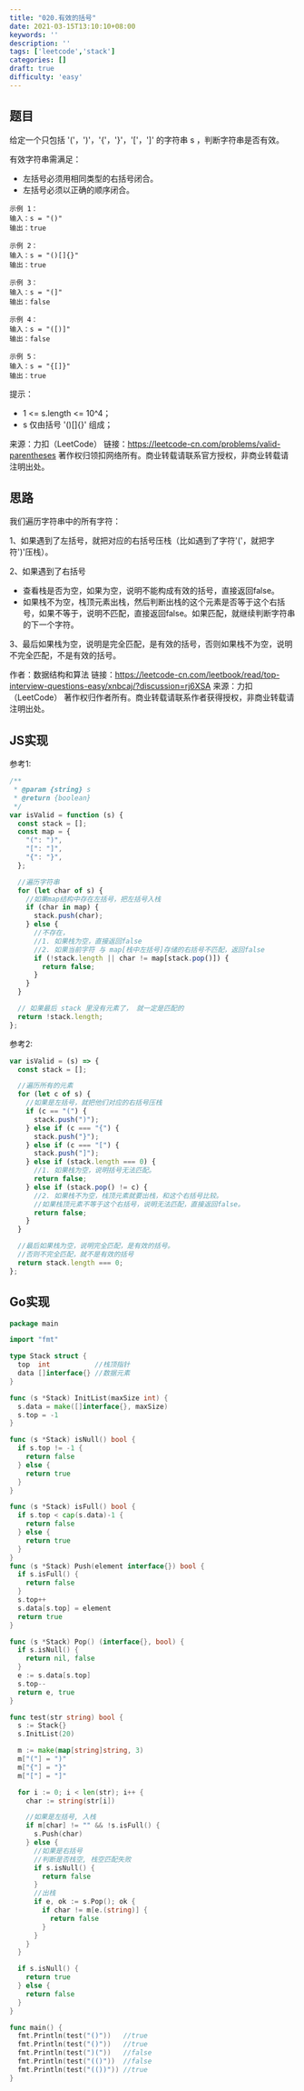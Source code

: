 ```yaml
---
title: "020.有效的括号"
date: 2021-03-15T13:10:10+08:00
keywords: ''
description: ''
tags: ['leetcode','stack']
categories: []
draft: true
difficulty: 'easy'
---
```


## 题目

给定一个只包括 '('，')'，'{'，'}'，'['，']' 的字符串 s ，判断字符串是否有效。

有效字符串需满足：
- 左括号必须用相同类型的右括号闭合。
- 左括号必须以正确的顺序闭合。
 
```
示例 1：
输入：s = "()"
输出：true

示例 2：
输入：s = "()[]{}"
输出：true

示例 3：
输入：s = "(]"
输出：false

示例 4：
输入：s = "([)]"
输出：false

示例 5：
输入：s = "{[]}"
输出：true
```

提示：
- 1 <= s.length <= 10^4；       
- s 仅由括号 '()[]{}' 组成；     

来源：力扣（LeetCode）
链接：https://leetcode-cn.com/problems/valid-parentheses
著作权归领扣网络所有。商业转载请联系官方授权，非商业转载请注明出处。


## 思路

我们遍历字符串中的所有字符：  

1、如果遇到了左括号，就把对应的右括号压栈（比如遇到了字符'('，就把字符')'压栈）。

2、如果遇到了右括号

- 查看栈是否为空，如果为空，说明不能构成有效的括号，直接返回false。  
- 如果栈不为空，栈顶元素出栈，然后判断出栈的这个元素是否等于这个右括号，如果不等于，说明不匹配，直接返回false。如果匹配，就继续判断字符串的下一个字符。  

3、最后如果栈为空，说明是完全匹配，是有效的括号，否则如果栈不为空，说明不完全匹配，不是有效的括号。  

作者：数据结构和算法
链接：https://leetcode-cn.com/leetbook/read/top-interview-questions-easy/xnbcaj/?discussion=rj6XSA
来源：力扣（LeetCode）
著作权归作者所有。商业转载请联系作者获得授权，非商业转载请注明出处。


## JS实现

参考1:    

```javascript
/**
 * @param {string} s
 * @return {boolean}
 */
var isValid = function (s) {
  const stack = [];
  const map = {
    "(": ")",
    "[": "]",
    "{": "}",
  };

  //遍历字符串
  for (let char of s) {
    //如果map结构中存在左括号，把左括号入栈
    if (char in map) {
      stack.push(char);
    } else {
      //不存在，
      //1. 如果栈为空，直接返回false
      //2. 如果当前字符 与 map[栈中左括号]存储的右括号不匹配，返回false
      if (!stack.length || char != map[stack.pop()]) {
        return false;
      }
    }
  }

  // 如果最后 stack 里没有元素了， 就一定是匹配的
  return !stack.length;
};
```


参考2:

```javascript
var isValid = (s) => {
  const stack = [];

  //遍历所有的元素
  for (let c of s) {
    //如果是左括号，就把他们对应的右括号压栈
    if (c == "(") {
      stack.push(")");
    } else if (c === "{") {
      stack.push("}");
    } else if (c === "[") {
      stack.push("]");
    } else if (stack.length === 0) {
      //1. 如果栈为空，说明括号无法匹配。
      return false;
    } else if (stack.pop() != c) {
      //2. 如果栈不为空，栈顶元素就要出栈，和这个右括号比较。
      //如果栈顶元素不等于这个右括号，说明无法匹配，直接返回false。
      return false;
    }
  }

  //最后如果栈为空，说明完全匹配，是有效的括号。
  //否则不完全匹配，就不是有效的括号
  return stack.length === 0;
};
```

## Go实现

```go
package main

import "fmt"

type Stack struct {
  top  int           //栈顶指针
  data []interface{} //数据元素
}

func (s *Stack) InitList(maxSize int) {
  s.data = make([]interface{}, maxSize)
  s.top = -1
}

func (s *Stack) isNull() bool {
  if s.top != -1 {
    return false
  } else {
    return true
  }
}

func (s *Stack) isFull() bool {
  if s.top < cap(s.data)-1 {
    return false
  } else {
    return true
  }
}
func (s *Stack) Push(element interface{}) bool {
  if s.isFull() {
    return false
  }
  s.top++
  s.data[s.top] = element
  return true
}

func (s *Stack) Pop() (interface{}, bool) {
  if s.isNull() {
    return nil, false
  }
  e := s.data[s.top]
  s.top--
  return e, true
}

func test(str string) bool {
  s := Stack{}
  s.InitList(20)

  m := make(map[string]string, 3)
  m["("] = ")"
  m["{"] = "}"
  m["["] = "]"

  for i := 0; i < len(str); i++ {
    char := string(str[i])

    //如果是左括号, 入栈
    if m[char] != "" && !s.isFull() {
      s.Push(char)
    } else {
      //如果是右括号
      //判断是否栈空, 栈空匹配失败
      if s.isNull() {
        return false
      }
      //出栈
      if e, ok := s.Pop(); ok {
        if char != m[e.(string)] {
          return false
        }
      }
    }
  }

  if s.isNull() {
    return true
  } else {
    return false
  }
}

func main() {
  fmt.Println(test("()"))   //true
  fmt.Println(test("()"))   //true
  fmt.Println(test(")("))   //false
  fmt.Println(test("(()"))  //false
  fmt.Println(test("(())")) //true
}
```


